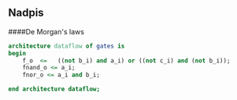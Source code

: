 ## Nadpis 

####De Morgan's laws
```vhdl
architecture dataflow of gates is
begin
    f_o  <=   ((not b_i) and a_i) or ((not c_i) and (not b_i));
    fnand_o <= a_i;
    fnor_o <= a_i and b_i;

end architecture dataflow;

```